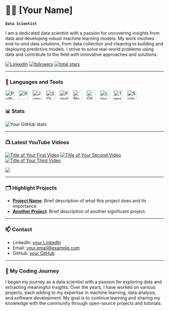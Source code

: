 # 👨‍💻 [Your Name]

**`Data Scientist`**

I am a dedicated data scientist with a passion for uncovering insights from data and developing robust machine learning models. My work involves end-to-end data solutions, from data collection and cleaning to building and deploying predictive models. I strive to solve real-world problems using data and contribute to the field with innovative approaches and solutions.

<p align="left">
   <a href="https://www.linkedin.com/in/yourprofile">
      <img alt="LinkedIn" title="Connect with me on LinkedIn" src="https://custom-icon-badges.demolab.com/badge/-LinkedIn-blue?style=for-the-badge&logo=linkedin&logoColor=white"/></a> 
   <a href="https://github.com/yourusername?tab=followers">
      <img alt="followers" title="Follow me on Github" src="https://custom-icon-badges.demolab.com/github/followers/yourusername?color=236ad3&labelColor=1155ba&style=for-the-badge&logo=person-add&label=Follow&logoColor=white"/></a>
   <a href="https://github.com/yourusername?tab=repositories&sort=stargazers">
      <img alt="total stars" title="Total stars on GitHub" src="https://custom-icon-badges.demolab.com/github/stars/yourusername?color=55960c&style=for-the-badge&labelColor=488207&logo=star"/></a>
</p>

---

### 🧰 Languages and Tools

<img align="left" alt="Python" width="30px" style="padding-right:10px;" src="https://cdn.jsdelivr.net/gh/devicons/devicon/icons/python/python-plain.svg"/>
<img align="left" alt="R" width="30px" style="padding-right:10px;" src="https://cdn.jsdelivr.net/gh/devicons/devicon/icons/r/r-original.svg" />
<img align="left" alt="Jupyter" width="30px" style="padding-right:10px;" src="https://cdn.jsdelivr.net/gh/devicons/devicon/icons/jupyter/jupyter-original.svg" />
<img align="left" alt="SQL" width="30px" style="padding-right:10px;" src="https://cdn.jsdelivr.net/gh/devicons/devicon/icons/mysql/mysql-original.svg" />
<img align="left" alt="Pandas" width="30px" style="padding-right:10px;" src="https://cdn.jsdelivr.net/gh/devicons/devicon/icons/pandas/pandas-original.svg" />
<img align="left" alt="NumPy" width="30px" style="padding-right:10px;" src="https://cdn.jsdelivr.net/gh/devicons/devicon/icons/numpy/numpy-original.svg" />
<img align="left" alt="Git" width="30px" style="padding-right:10px;" src="https://cdn.jsdelivr.net/gh/devicons/devicon/icons/git/git-original.svg" />
<img align="left" alt="Linux" width="30px" style="padding-right:10px;" src="https://cdn.jsdelivr.net/gh/devicons/devicon/icons/linux/linux-original.svg" />
<img align="left" alt="TensorFlow" width="30px" style="padding-right:10px;" src="https://cdn.jsdelivr.net/gh/devicons/devicon/icons/tensorflow/tensorflow-original.svg" />
<img align="left" alt="Scikit-Learn" width="30px" style="padding-right:10px;" src="https://cdn.jsdelivr.net/gh/devicons/devicon/icons/scikit-learn/scikit-learn-original.svg" />
<br />

#

### 📊 Stats

![Your GitHub stats](https://github-readme-stats.vercel.app/api?username=yourusername&show_icons=true&theme=gruvbox)

<!-- ![GitHub Streak](https://streak-stats.demolab.com?user=yourusername&theme=gruvbox&border_radius=4.5) -->

---

### 📺 Latest YouTube Videos

<!-- BEGIN YOUTUBE-CARDS -->
[![Title of Your First Video](https://ytcards.demolab.com/?id=videoid1&title=Title+of+Your+First+Video&lang=en&timestamp=timestamp1&background_color=%230d1117&title_color=%23ffffff&stats_color=%23dedede&max_title_lines=1&width=250&border_radius=5&duration=duration1 "Title of Your First Video")](https://www.youtube.com/watch?v=videoid1)
[![Title of Your Second Video](https://ytcards.demolab.com/?id=videoid2&title=Title+of+Your+Second+Video&lang=en&timestamp=timestamp2&background_color=%230d1117&title_color=%23ffffff&stats_color=%23dedede&max_title_lines=1&width=250&border_radius=5&duration=duration2 "Title of Your Second Video")](https://www.youtube.com/watch?v=videoid2)
[![Title of Your Third Video](https://ytcards.demolab.com/?id=videoid3&title=Title+of+Your+Third+Video&lang=en&timestamp=timestamp3&background_color=%230d1117&title_color=%23ffffff&stats_color=%23dedede&max_title_lines=1&width=250&border_radius=5&duration=duration3 "Title of Your Third Video")](https://www.youtube.com/watch?v=videoid3)
<!-- END YOUTUBE-CARDS -->

[<img src="https://custom-icon-badges.demolab.com/badge/-Subscribe%20For%20More-red?style=for-the-badge&logo=video&logoColor=white"/>](https://www.youtube.com/c/yourchannel?sub_confirmation=1)

---

### 🗂️ Highlight Projects

- [**Project Name**](https://github.com/yourusername/projectname): Brief description of what this project does and its importance.
- [**Another Project**](https://github.com/yourusername/anotherproject): Brief description of another significant project.

---

### 📫 Contact

- LinkedIn: [your LinkedIn](https://www.linkedin.com/in/yourprofile)
- Email: [your.email@example.com](mailto:your.email@example.com)
- GitHub: [your GitHub](https://github.com/yourusername)

---

### 🧠 My Coding Journey

I began my journey as a data scientist with a passion for exploring data and extracting meaningful insights. Over the years, I have worked on various projects, each adding to my expertise in machine learning, data analysis, and software development. My goal is to continue learning and sharing my knowledge with the community through open-source projects and tutorials.

[website]: https://yourwebsite.com
